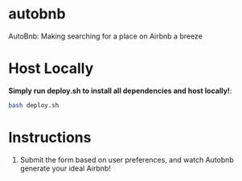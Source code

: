 # autobnb

AutoBnb: Making searching for a place on Airbnb a breeze

# Host Locally

**Simply run deploy.sh to install all dependencies and host locally!**:

   ```bash
   bash deploy.sh
   ```

# Instructions

1. Submit the form based on user preferences, and watch Autobnb generate your ideal Airbnb!
